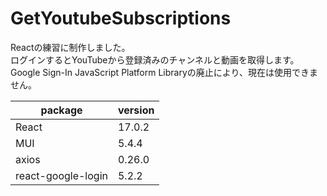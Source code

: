 # GetYoutubeSubscriptions

Reactの練習に制作しました。  
ログインするとYouTubeから登録済みのチャンネルと動画を取得します。  
Google Sign-In JavaScript Platform Libraryの廃止により、現在は使用できません。

| package | version |
| --- | --- |
| React | 17.0.2 |
| MUI | 5.4.4 |
| axios | 0.26.0 |
| react-google-login | 5.2.2 |
